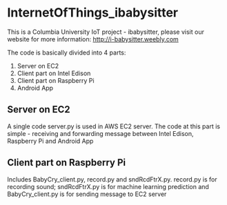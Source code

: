 # InternetOfThings_ibabysitter

This is a Columbia University IoT project - ibabysitter, please visit our website for more information:
http://i-babysitter.weebly.com

The code is basically divided into 4 parts:
1. Server on EC2
2. Client part on Intel Edison
3. Client part on Raspberry Pi
4. Android App

## Server on EC2
A single code server.py is used in AWS EC2 server. The code at this part is simple - receiving and forwarding message between Intel Edison, Raspberry Pi and Android App

## Client part on Raspberry Pi
Includes BabyCry_client.py, record.py and sndRcdFtrX.py. record.py is for recording sound; sndRcdFtrX.py is for machine learning prediction and BabyCry_client.py is for sending message to EC2 server
